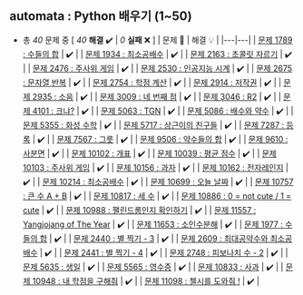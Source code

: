 ## automata : Python 배우기 (1~50)

+ 총 *40* 문제 중 [ *40* **해결**  ✔️ | *0* **실패** ❌ ]
    | 문제 📜 | 해결 💡 |
    |---|---|
    | [문제 1789 : 수들의 합](https://github.com/DevJaepaL/Algorithms/blob/main/BaekJoon/src/PythonSeries1/Solution_1789.java) | ✔️  |
    | [문제 1934 : 최소공배수](https://github.com/DevJaepaL/Algorithms/blob/main/BaekJoon/src/PythonSeries1/Solution_1934.java) | ✔️  |
    | [문제 2163 : 초콜릿 자르기](https://github.com/DevJaepaL/Algorithms/blob/main/BaekJoon/src/PythonSeries1/Solution_2163.java) | ✔️  |
    | [문제 2476 : 주사위 게임](https://github.com/DevJaepaL/Algorithms/blob/main/BaekJoon/src/PythonSeries1/Solution_2476.java) | ✔️  |
    | [문제 2530 : 인공지능 시계](https://github.com/DevJaepaL/Algorithms/blob/main/BaekJoon/src/PythonSeries1/Solution_2530.java) | ✔️  |
    | [문제 2675 : 문자열 반복](https://github.com/DevJaepaL/Algorithms/blob/main/BaekJoon/src/PythonSeries1/Solution_2675.java) | ✔️  |
    | [문제 2754 : 학점 계산](https://github.com/DevJaepaL/Algorithms/blob/main/BaekJoon/src/PythonSeries1/Solution_2754.java) | ✔️  |
    | [문제 2914 : 저작권](https://github.com/DevJaepaL/Algorithms/blob/main/BaekJoon/src/PythonSeries1/Solution_2914.java) | ✔️  |
    | [문제 2935 : 소음](https://github.com/DevJaepaL/Algorithms/blob/main/BaekJoon/src/PythonSeries1/Solution_2935.java) | ✔️  |
    | [문제 3009 : 네 번째 점](https://github.com/DevJaepaL/Algorithms/blob/main/BaekJoon/src/PythonSeries1/Solution_3009.java) | ✔️  |
    | [문제 3046 : R2](https://github.com/DevJaepaL/Algorithms/blob/main/BaekJoon/src/PythonSeries1/Solution_3009.java) | ✔️  |
    | [문제 4101 : 크냐?](https://github.com/DevJaepaL/Algorithms/blob/main/BaekJoon/src/PythonSeries1/Solution_4101.java) | ✔️  |
    | [문제 5063 : TGN](https://github.com/DevJaepaL/Algorithms/blob/main/BaekJoon/src/PythonSeries1/Solution_5063.java) | ✔️  |
    | [문제 5086 : 배수와 약수](https://github.com/DevJaepaL/Algorithms/blob/main/BaekJoon/src/PythonSeries1/Solution_5086.java) | ✔️  |
    | [문제 5355 : 화성 수학](https://github.com/DevJaepaL/Algorithms/blob/main/BaekJoon/src/PythonSeries1/Solution_5355.java) | ✔️  |
    | [문제 5717 : 상근이의 친구들](https://github.com/DevJaepaL/Algorithms/blob/main/BaekJoon/src/PythonSeries1/Solution_5717.java) | ✔️  |
    | [문제 7287 : 등록](https://github.com/DevJaepaL/Algorithms/blob/main/BaekJoon/src/PythonSeries1/Solution_7287.java) | ✔️  |
    | [문제 7567 : 그릇](https://github.com/DevJaepaL/Algorithms/blob/main/BaekJoon/src/PythonSeries1/Solution_7567.java) | ✔️  |
    | [문제 9506 : 약수들의 합](https://github.com/DevJaepaL/Algorithms/blob/main/BaekJoon/src/PythonSeries1/Solution_9506.java) | ✔️  |
    | [문제 9610 : 사분면](https://github.com/DevJaepaL/Algorithms/blob/main/BaekJoon/src/PythonSeries1/Solution_9610.java) | ✔️  |
    | [문제 10102 : 개표](https://github.com/DevJaepaL/Algorithms/blob/main/BaekJoon/src/PythonSeries1/Solution_10102.java) | ✔️  |
    | [문제 10039 : 평균 점수](https://github.com/DevJaepaL/Algorithms/blob/main/BaekJoon/src/PythonSeries1/Solution_10039.java) | ✔️  |
    | [문제 10103 : 주사위 게임](https://github.com/DevJaepaL/Algorithms/blob/main/BaekJoon/src/PythonSeries1/Solution_10103.java) | ✔️  |
    | [문제 10156 : 과자](https://github.com/DevJaepaL/Algorithms/blob/main/BaekJoon/src/PythonSeries1/Solution_10156.java) | ✔️  |
    | [문제 10162 : 전자레인지](https://github.com/DevJaepaL/Algorithms/blob/main/BaekJoon/src/PythonSeries1/Solution_10162.java) | ✔️  |
    | [문제 10214 : 최소공배수](https://github.com/DevJaepaL/Algorithms/blob/main/BaekJoon/src/PythonSeries1/Solution_10214.java) | ✔️  |
    | [문제 10699 : 오늘 날짜](https://github.com/DevJaepaL/Algorithms/blob/main/BaekJoon/src/PythonSeries1/Solution_10699.java) | ✔️  |
    | [문제 10757 : 큰 수 A + B](https://github.com/DevJaepaL/Algorithms/blob/main/BaekJoon/src/PythonSeries1/Solution_10757.java) | ✔️  |
    | [문제 10817 : 세 수](https://github.com/DevJaepaL/Algorithms/blob/main/BaekJoon/src/PythonSeries1/Solution_10817.java) | ✔️  |
    | [문제 10886 : 0 = not cute / 1 = cute](https://github.com/DevJaepaL/Algorithms/blob/main/BaekJoon/src/PythonSeries1/Solution_10886.java) | ✔️  |
    | [문제 10988 : 팰린드롬인지 확인하기](https://github.com/DevJaepaL/Algorithms/blob/main/BaekJoon/src/PythonSeries1/Solution_10988.java) | ✔️  |
    | [문제 11557 : Yangjojang of The Year](https://github.com/DevJaepaL/Algorithms/blob/main/BaekJoon/src/PythonSeries1/Solution_11557.java) | ✔️  |
    | [문제 11653 : 소인수분해](https://github.com/DevJaepaL/Algorithms/blob/main/BaekJoon/src/PythonSeries1/Solution_11653.java) | ✔️  |
    | [문제 1977 : 수들의 합](https://github.com/DevJaepaL/Algorithms/blob/main/BaekJoon/src/PythonSeries2/Solution_1977.java) | ✔️  |
    | [문제 2440 : 별 찍기 - 3](https://github.com/DevJaepaL/Algorithms/blob/main/BaekJoon/src/PythonSeries2/Solution_2440.java) | ✔️  |
    | [문제 2609 : 최대공약수와 최소공배수](https://github.com/DevJaepaL/Algorithms/blob/main/BaekJoon/src/PythonSeries2/Solution_2609.java) | ✔️  |
    | [문제 2441 : 별 찍기 - 4](https://github.com/DevJaepaL/Algorithms/blob/main/BaekJoon/src/PythonSeries2/Solution_2441.java) | ✔️  |
    | [문제 2748 : 피보나치 수 - 2](https://github.com/DevJaepaL/Algorithms/blob/main/BaekJoon/src/PythonSeries2/Solution_2748.java) | ✔️  |
    | [문제 5635 : 생일](https://github.com/DevJaepaL/Algorithms/blob/main/BaekJoon/src/PythonSeries2/Solution_5635.java) | ✔️  |
    | [문제 5565 : 영수증](https://github.com/DevJaepaL/Algorithms/blob/main/BaekJoon/src/PythonSeries2/Solution_5565.java) | ✔️  |
    | [문제 10833 : 사과](https://github.com/DevJaepaL/Algorithms/blob/main/BaekJoon/src/PythonSeries2/Solution_10833.java) | ✔️  |
    | [문제 10948 : 내 학점을 구해줘](https://github.com/DevJaepaL/Algorithms/blob/main/BaekJoon/src/PythonSeries2/Solution_10948.java) | ✔️  |
    | [문제 11098 : 첼시를 도와줘 !](https://github.com/DevJaepaL/Algorithms/blob/main/BaekJoon/src/PythonSeries2/Solution_11098.java) | ✔️  |